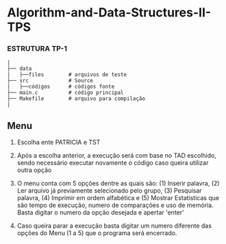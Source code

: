 # Algorithm-and-Data-Structures-II-TPS
 
### ESTRUTURA TP-1

    |  
    ├── data   
    |   ├──files        # arquivos de teste
    ├── src             # Source            
    |   ├──códigos      # códigos fonte     
    ├── main.c          # código principal
    ├── Makefile        # arquivo para compilação
    |  

## Menu 

1. Escolha ente PATRICIA e TST

2. Após a escolha anterior, a execução será com base no TAD escolhido, 
sendo necessário executar novamente o código caso queira utilizar outra opção

3. O menu conta com 5 opções dentre as quais são: (1) Inserir palavra, (2) Ler 
arquivo já previamente selecionado pelo grupo, (3) Pesquisar palavra, (4) Imprimir
em ordem alfabética e (5) Mostrar Estatísticas que são tempo de execução, numero 
de comparações e uso de memória. Basta digitar o numero da opção desejada e apertar
'enter'

4. Caso queira parar a execução basta digitar um numero diferente das opções do Menu
(1 a 5) que o programa será encerrado.
